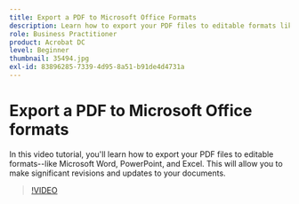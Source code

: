 ```yaml
---
title: Export a PDF to Microsoft Office Formats
description: Learn how to export your PDF files to editable formats like Microsoft Word, Excel, or PowerPoint
role: Business Practitioner
product: Acrobat DC
level: Beginner
thumbnail: 35494.jpg
exl-id: 83896285-7339-4d95-8a51-b91de4d4731a
---
```

# Export a PDF to Microsoft Office formats

In this video tutorial, you'll learn how to export your PDF files to editable formats--like Microsoft Word, PowerPoint, and Excel. This will allow you to make significant revisions and updates to your documents.

>[!VIDEO](https://video.tv.adobe.com/v/35494?hidetitle=true)
